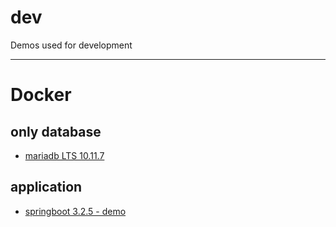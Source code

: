 # dev
Demos used for development

---
# Docker
## only database
- [mariadb LTS 10.11.7](./docker/db/mariadb/README.md)

## application
- [springboot 3.2.5 - demo](./docker/springboot/demo/README.md)